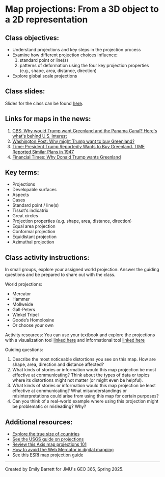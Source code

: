 # Map projections: From a 3D object to a 2D representation 

## Class objectives: 
* Understand projections and key steps in the projection process 
* Examine how different projection choices influence: 
    1) standard point or line(s)
    2) patterns of deformation using the four key projection properties (e.g., shape, area, distance, direction)
* Explore global scale projections 

## Class slides: 

Slides for the class can be found [here](https://www.canva.com/design/DAGdg_oCxs8/dE5sQG5Z1y-ZKctVgO9qwA/view?utm_content=DAGdg_oCxs8&utm_campaign=designshare&utm_medium=link2&utm_source=uniquelinks&utlId=h05c43d3aa5
).

## Links for maps in the news: 
1) [CBS: Why would Trump want Greenland and the Panama Canal? Here's what's behind U.S. interest](https://www.cbsnews.com/news/trump-greenland-panama-canal-why-us-interest/)
2) [Washington Post: Why might Trump want to buy Greenland?](https://www.washingtonpost.com/graphics/2019/world/amp-stories/photo-tour-and-facts-about-greenland/)
3) [Time: President Trump Reportedly Wants to Buy Greenland. TIME Reported Similar Plans in 1947](https://time.com/5653894/trump-greenland-history/)
4) [Financial Times: Why Donald Trump wants Greenland](https://www.ft.com/content/26b2c424-b163-447b-94a7-ffe5a21f3807)

## Key terms: 
* Projections 
* Developable surfaces 
* Aspects 
* Cases 
* Standard point / line(s) 
* Tissot's indicatrix
* Great circles
* Projection properties (e.g. shape, area, distance, direction)
* Equal area projection 
* Conformal projection 
* Equidistant projection 
* Azimuthal projection 

## Class activity instructions: 

In small groups, explore your assigned world projection. Answer the guiding questions and be prepared to share out with the class. 

World projections: 
* Mercator
* Hammer 
* Mollweide 
* Gall-Peters 
* Winkel Tripel 
* Goode’s Homolosine 
* Or choose your own

Activity resources: You can use your textbook and explore the projections with a visualization tool [linked here](https://observablehq.com/@floledermann/projection-playground) and informational tool [linked here](https://map-projections.net/singleview.php)

Guiding questions: 
1) Describe the most noticeable distortions you see on this map. How are shape, area, direction and distance affected? 
2) What kinds of stories or information would this map projection be most effective at communicating? Think about the types of data or topics where its distortions might not matter (or might even be helpful).
3) What kinds of stories or information would this map projection be least effective at communicating? What misunderstandings or misinterpretations could arise from using this map for certain purposes?
4) Can you think of a real-world example where using this projection might be problematic or misleading? Why? 

## Additional resources: 
* [Explore the true size of countries](https://www.thetruesize.com/#?borders=1~!MTcwMDI1ODQ.NzMwMDAx*MzYwMDAwMDA(MA~!CONTIGUOUS_US*Nzg1NTI5OA.MzIyODUzMTY(MTc1)MA~!IN*NTI2NDA1MQ.Nzg2MzQyMQ)MQ~!CN*MTA1MjIwMDY.NzIwNTM3Mw(MjI1)Mg)
* [See the USGS guide on projections](https://pubs.usgs.gov/gip/70047422/report.pdf)
* [Review this Axis map projections 101](https://www.axismaps.com/guide/map-projections)
* [How to avoid the Web Mercator in digital mapping](https://learn.arcgis.com/en/projects/make-a-web-map-without-web-mercator/)
* [See this ESRI map projection guide](http://downloads2.esri.com/support/documentation/ao_/710Understanding_Map_Projections.pdf)
________________________________ 
Created by Emily Barrett for JMU's GEO 365, Spring 2025. 
